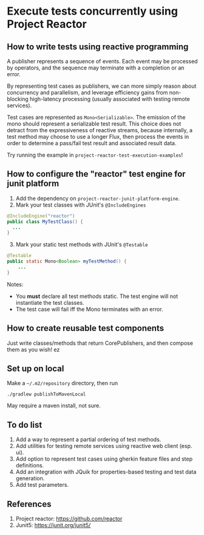 # Execute tests concurrently using Project Reactor

## How to write tests using reactive programming
A publisher represents a sequence of events. Each event may be processed by operators, and the sequence
may terminate with a completion or an error.

By representing test cases as publishers,
we can more simply reason about concurrency and parallelism, and leverage efficiency gains
from non-blocking high-latency processing (usually associated with testing remote services).

Test cases are represented as `Mono<Serializable>`. The emission of the mono should
represent a serializable test result. This choice does not detract from the expressiveness of 
reactive streams, because internally, a test method may choose to use a longer Flux, then process
the events in order to determine a pass/fail test result and associated result data.

Try running the example in `project-reactor-test-execution-examples`! 

## How to configure the "reactor" test engine for junit platform
1. Add the dependency on `project-reactor-junit-platform-engine`.
2. Mark your test classes with JUnit's `@IncludeEngines`
```java
@IncludeEngine("reactor")
public class MyTestClass() {
  ...
}
```
3. Mark your static test methods with JUnit's `@Testable`
```java
@Testable
public static Mono<Boolean> myTestMethod() {
    ...
}
```

Notes:
- You **must** declare all test methods static. The test engine will not instantiate the test classes.
- The test case will fail iff the Mono terminates with an error.

## How to create reusable test components

Just write classes/methods that return CorePublishers, and then compose them as you wish! ez

## Set up on local
Make a `~/.m2/repository` directory, then run
```shell
./gradlew publishToMavenLocal
```

May require a maven install, not sure.

## To do list

1. Add a way to represent a partial ordering of test methods.
2. Add utilities for testing remote services using reactive web client (esp. ui).
3. Add option to represent test cases using gherkin feature files and step definitions.
4. Add an integration with JQuik for properties-based testing and test data generation.
5. Add test parameters.

## References

1. Project reactor: https://github.com/reactor
2. Junit5: https://junit.org/junit5/
